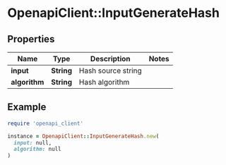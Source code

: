 # OpenapiClient::InputGenerateHash

## Properties

| Name | Type | Description | Notes |
| ---- | ---- | ----------- | ----- |
| **input** | **String** | Hash source string |  |
| **algorithm** | **String** | Hash algorithm |  |

## Example

```ruby
require 'openapi_client'

instance = OpenapiClient::InputGenerateHash.new(
  input: null,
  algorithm: null
)
```


